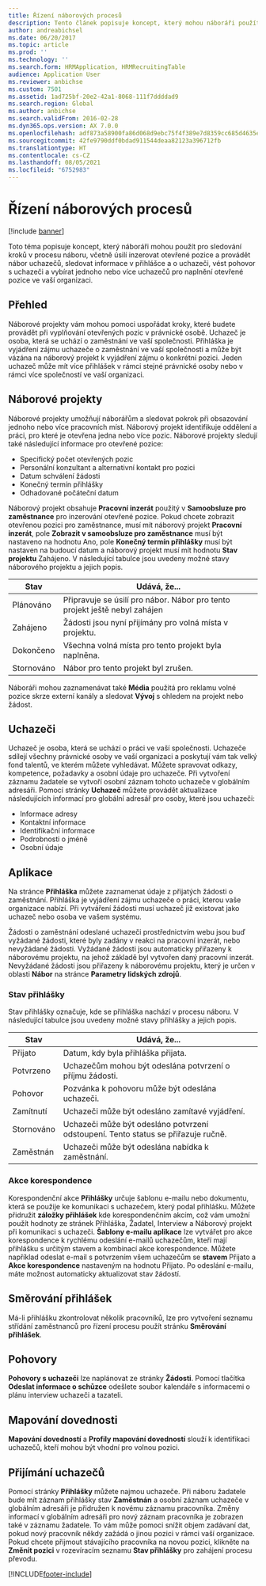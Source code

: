 ```yaml
---
title: Řízení náborových procesů
description: Tento článek popisuje koncept, který mohou náboráři použít ke sledování kroků v procesu náboru.
author: andreabichsel
ms.date: 06/20/2017
ms.topic: article
ms.prod: ''
ms.technology: ''
ms.search.form: HRMApplication, HRMRecruitingTable
audience: Application User
ms.reviewer: anbichse
ms.custom: 7501
ms.assetid: 1ad725bf-20e2-42a1-8068-111f7ddddad9
ms.search.region: Global
ms.author: anbichse
ms.search.validFrom: 2016-02-28
ms.dyn365.ops.version: AX 7.0.0
ms.openlocfilehash: adf873a58900fa86d068d9ebc75f4f389e7d8359cc685d4635e083437c55ae56
ms.sourcegitcommit: 42fe9790ddf0bdad911544deaa82123a396712fb
ms.translationtype: HT
ms.contentlocale: cs-CZ
ms.lasthandoff: 08/05/2021
ms.locfileid: "6752983"
---
```

# <a name="manage-recruiting-processes"></a>Řízení náborových procesů

[!include [banner](../includes/banner.md)]

Toto téma popisuje koncept, který náboráři mohou použít pro sledování kroků v procesu náboru, včetně úsilí inzerovat otevřené pozice a provádět nábor uchazečů, sledovat informace v přihlášce a o uchazeči, vést pohovor s uchazeči a vybírat jednoho nebo více uchazečů pro naplnění otevřené pozice ve vaší organizaci.

## <a name="overview"></a>Přehled

Náborové projekty vám mohou pomoci uspořádat kroky, které budete provádět při vyplňování otevřených pozic v právnické osobě. Uchazeč je osoba, která se uchází o zaměstnání ve vaší společnosti. Přihláška je vyjádření zájmu uchazeče o zaměstnání ve vaší společnosti a může být vázána na náborový projekt k vyjádření zájmu o konkrétní pozici. Jeden uchazeč může mít více přihlášek v rámci stejné právnické osoby nebo v rámci více společností ve vaší organizaci.

## <a name="recruitment-projects"></a>Náborové projekty

Náborové projekty umožňují náborářům a sledovat pokrok při obsazování jednoho nebo více pracovních míst. Náborový projekt identifikuje oddělení a práci, pro které je otevřena jedna nebo více pozic. Náborové projekty sledují také následující informace pro otevřené pozice:

- Specifický počet otevřených pozic
- Personální konzultant a alternativní kontakt pro pozici
- Datum schválení žádosti
- Konečný termín přihlášky
- Odhadované počáteční datum

Náborový projekt obsahuje **Pracovní inzerát** použitý v **Samoobsluze pro zaměstnance** pro inzerování otevřené pozice. Pokud chcete zobrazit otevřenou pozici pro zaměstnance, musí mít náborový projekt **Pracovní inzerát**, pole **Zobrazit v samoobsluze pro zaměstnance** musí být nastaveno na hodnotu Ano, pole **Konečný termín přihlášky** musí být nastaven na budoucí datum a náborový projekt musí mít hodnotu **Stav projektu** Zahájeno. V následující tabulce jsou uvedeny možné stavy náborového projektu a jejich popis.

| Stav    | Udává, že...                                                                         |
|-----------|-----------------------------------------------------------------------------------------|
| Plánováno | Připravuje se úsilí pro nábor. Nábor pro tento projekt ještě nebyl zahájen |
| Zahájeno   | Žádosti jsou nyní přijímány pro volná místa v projektu.                   |
| Dokončeno  | Všechna volná místa pro tento projekt byla naplněna.                                         |
| Stornováno  | Nábor pro tento projekt byl zrušen.                                          |

Náboráři mohou zaznamenávat také **Média** použitá pro reklamu volné pozice skrze externí kanály a sledovat **Vývoj** s ohledem na projekt nebo žádost.

## <a name="applicants"></a>Uchazeči

Uchazeč je osoba, která se uchází o práci ve vaší společnosti. Uchazeče sdílejí všechny právnické osoby ve vaší organizaci a poskytují vám tak velký fond talentů, ve kterém můžete vyhledávat. Můžete spravovat odkazy, kompetence, požadavky a osobní údaje pro uchazeče. Při vytvoření záznamu žadatele se vytvoří osobní záznam tohoto uchazeče v globálním adresáři. Pomocí stránky **Uchazeč** můžete provádět aktualizace následujících informací pro globální adresář pro osoby, které jsou uchazeči:

- Informace adresy
- Kontaktní informace
- Identifikační informace
- Podrobnosti o jméně
- Osobní údaje

## <a name="applications"></a>Aplikace

Na stránce **Přihláška** můžete zaznamenat údaje z přijatých žádosti o zaměstnání. Přihláška je vyjádření zájmu uchazeče o práci, kterou vaše organizace nabízí. Při vytváření žádosti musí uchazeč již existovat jako uchazeč nebo osoba ve vašem systému.

Žádosti o zaměstnání odeslané uchazeči prostřednictvím webu jsou buď vyžádané žádosti, které byly zadány v reakci na pracovní inzerát, nebo nevyžádané žádosti. Vyžádané žádosti jsou automaticky přiřazeny k náborovému projektu, na jehož základě byl vytvořen daný pracovní inzerát. Nevyžádané žádosti jsou přiřazeny k náborovému projektu, který je určen v oblasti **Nábor** na stránce **Parametry lidských zdrojů**.

### <a name="application-status"></a>Stav přihlášky

Stav přihlášky označuje, kde se přihláška nachází v procesu náboru. V následující tabulce jsou uvedeny možné stavy přihlášky a jejich popis.

| Stav    | Udává, že...                                                                           |
|-----------|-------------------------------------------------------------------------------------------|
| Přijato  | Datum, kdy byla přihláška přijata.                                                             |
| Potvrzeno | Uchazečům mohou být odeslána potvrzení o příjmu žádosti.            |
| Pohovor | Pozvánka k pohovoru může být odeslána uchazeči.                                     |
| Zamítnutí | Uchazeči může být odesláno zamítavé vyjádření.                                          |
| Stornováno  | Uchazeči může být odesláno potvrzení odstoupení. Tento status se přiřazuje ručně. |
| Zaměstnán  | Uchazeči může být odeslána nabídka k zaměstnání.                                         |

### <a name="correspondence-actions"></a>Akce korespondence

Korespondenční akce **Přihlášky** určuje šablonu e-mailu nebo dokumentu, která se použije ke komunikaci s uchazečem, který podal přihlášku. Můžete přidružit **záložky přihlášek** kde korespondenčním akcím, což vám umožní použít hodnoty ze stránek Přihláška, Žadatel, Interview a Náborový projekt při komunikaci s uchazeči. **Šablony e-mailu aplikace** lze vytvářet pro akce korespondence k rychlému odeslání e-mailů uchazečům, kteří mají přihlášku s určitým stavem a kombinací akce korespondence. Můžete například odeslat e-mail s potvrzením všem uchazečům se **stavem** Přijato a **Akce korespondence** nastaveným na hodnotu Přijato. Po odeslání e-mailu, máte možnost automaticky aktualizovat stav žádostí.

## <a name="application-routing"></a>Směrování přihlášek

Má-li přihlášku zkontrolovat několik pracovníků, lze pro vytvoření seznamu střídání zaměstnanců pro řízení procesu použít stránku **Směrování přihlášek**.

## <a name="interviews"></a>Pohovory

**Pohovory s uchazeči** lze naplánovat ze stránky **Žádosti**. Pomocí tlačítka **Odeslat informace o schůzce** odešlete soubor kalendáře s informacemi o plánu interview uchazeči a tazateli.

## <a name="skill-mapping"></a>Mapování dovednosti

**Mapování dovedností** a **Profily mapování dovedností** slouží k identifikaci uchazečů, kteří mohou být vhodní pro volnou pozici.

## <a name="hiring-applicants"></a>Přijímání uchazečů

Pomocí stránky **Přihlášky** můžete najmou uchazeče. Při náboru žadatele bude mít záznam přihlášky stav **Zaměstnán** a osobní záznam uchazeče v globálním adresáři je přidružen k novému záznamu pracovníka. Změny informací v globálním adresáři pro nový záznam pracovníka je zobrazen také v záznamu žadatele. To vám může pomoci snížit objem zadávaní dat, pokud nový pracovník někdy zažádá o jinou pozici v rámci vaší organizace. Pokud chcete přijmout stávajícího pracovníka na novou pozici, klikněte na **Změnit pozici** v rozevíracím seznamu **Stav přihlášky** pro zahájení procesu převodu.


[!INCLUDE[footer-include](../../../includes/footer-banner.md)]